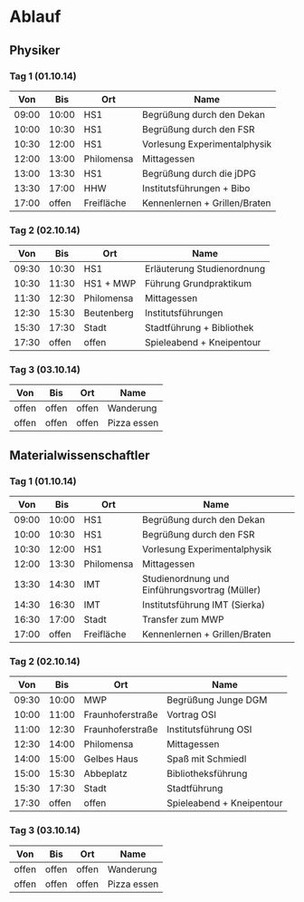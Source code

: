 Ablauf
======

Physiker
--------

### Tag 1 (01.10.14)

| Von	| Bis	| Ort			| Name				|
|-------|-------|-----------------------|-------------------------------|
| 09:00	| 10:00 | HS1			| Begrüßung durch den Dekan	|
| 10:00	| 10:30	| HS1			| Begrüßung durch den FSR	|
| 10:30	| 12:00 | HS1			| Vorlesung Experimentalphysik	|
| 12:00	| 13:00 | Philomensa		| Mittagessen			|
| 13:00 | 13:30 | HS1			| Begrüßung durch die jDPG	|
| 13:30	| 17:00 | HHW			| Institutsführungen + Bibo	|
| 17:00 | offen	| Freifläche		| Kennenlernen + Grillen/Braten	|

### Tag 2 (02.10.14)

| Von 	| Bis 	| Ort			| Name				|
|-------|-------|-----------------------|-------------------------------|
| 09:30 | 10:30 | HS1			| Erläuterung Studienordnung	|
| 10:30 | 11:30 | HS1 + MWP		| Führung Grundpraktikum	|
| 11:30 | 12:30 | Philomensa		| Mittagessen			|
| 12:30 | 15:30 | Beutenberg		| Institutsführungen		|
| 15:30	| 17:30 | Stadt			| Stadtführung + Bibliothek	|
| 17:30 | offen | offen			| Spieleabend + Kneipentour	|

### Tag 3 (03.10.14)

| Von 	| Bis 	| Ort			| Name				|
|-------|-------|-----------------------|-------------------------------|
| offen | offen | offen			| Wanderung			|
| offen | offen | offen			| Pizza essen			|

Materialwissenschaftler
-----------------------

### Tag 1 (01.10.14)

| Von	| Bis	| Ort			| Name						|
|-------|-------|-----------------------|-----------------------------------------------|
| 09:00	| 10:00 | HS1			| Begrüßung durch den Dekan			|
| 10:00	| 10:30	| HS1			| Begrüßung durch den FSR			|
| 10:30	| 12:00 | HS1			| Vorlesung Experimentalphysik			|
| 12:00	| 13:30 | Philomensa		| Mittagessen					|
| 13:30 | 14:30 | IMT			| Studienordnung und Einführungsvortrag (Müller)|
| 14:30	| 16:30	| IMT			| Institutsführung IMT (Sierka)			|
| 16:30 | 17:00 | Stadt			| Transfer zum MWP				|
| 17:00 | offen | Freifläche		| Kennenlernen + Grillen/Braten 		|

### Tag 2 (02.10.14)

| Von 	| Bis 	| Ort			| Name				|
|-------|-------|-----------------------|-------------------------------|
| 09:30 | 10:00 | MWP			| Begrüßung Junge DGM		|
| 10:00 | 11:00 | Fraunhoferstraße	| Vortrag OSI			|
| 11:00 | 12:30 | Fraunhoferstraße	| Institutsführung OSI		|
| 12:30 | 14:00 | Philomensa		| Mittagessen			|
| 14:00 | 15:00 | Gelbes Haus		| Spaß mit Schmiedl		|
| 15:00 | 15:30 | Abbeplatz		| Bibliotheksführung		|
| 15:30 | 17:30 | Stadt			| Stadtführung			|
| 17:30 | offen | offen			| Spieleabend + Kneipentour	|

### Tag 3 (03.10.14)

| Von 	| Bis 	| Ort			| Name				|
|-------|-------|-----------------------|-------------------------------|
| offen | offen | offen			| Wanderung			|
| offen | offen | offen			| Pizza essen			|
